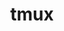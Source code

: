 ---
title: "tmux"
layout: cache
categories: [package, develop]
meta: {"compilers": ["apple-clang@=16.0.0", "gcc@=10.2.1", "gcc@=10.5.0", "gcc@=13.3.0", "gcc@=7.5.0"], "num_specs": 13, "num_specs_by_stack": {"developer-tools": 2, "developer-tools-aarch64-linux-gnu": 3, "developer-tools-darwin": 4, "developer-tools-manylinux2014": 1, "developer-tools-x86_64_v3-linux-gnu": 3, "root": 13}, "oss": ["centos7", "rhel8", "sequoia", "ubuntu18.04"], "platforms": ["darwin", "linux"], "stacks": ["developer-tools", "developer-tools-aarch64-linux-gnu", "developer-tools-darwin", "developer-tools-manylinux2014", "developer-tools-x86_64_v3-linux-gnu", "root"], "targets": ["aarch64", "x86_64_v3"], "versions": ["3.4", "3.5a"]}
spec_details: [{"compiler": "gcc@=13.3.0", "hash": "3tzocsfrbpmrbnrgkagfogyuljrgxpfg", "os": "rhel8", "platform": "linux", "size": "-", "stacks": ["developer-tools-aarch64-linux-gnu", "root"], "target": "aarch64", "variants": ["build_system=autotools", "~jemalloc", "~static", "~utf8proc"], "versions": ["3.5a"]}, {"compiler": "gcc@=10.5.0", "hash": "4a6dljma5k7ddu7tar5vckiz3irdrf4q", "os": "centos7", "platform": "linux", "size": "-", "stacks": ["developer-tools-x86_64_v3-linux-gnu", "root"], "target": "x86_64_v3", "variants": ["build_system=autotools", "~jemalloc", "~static", "~utf8proc"], "versions": ["3.5a"]}, {"compiler": "apple-clang@=16.0.0", "hash": "5f5ibgdulfkp2cfrmojoqca4wvhdc4si", "os": "sequoia", "platform": "darwin", "size": "-", "stacks": ["developer-tools-darwin", "root"], "target": "aarch64", "variants": ["build_system=autotools", "~jemalloc", "~static", "~utf8proc"], "versions": ["3.5a"]}, {"compiler": "gcc@=7.5.0", "hash": "djamch4sq3swmxlmm5edpoedn2vn6ahc", "os": "ubuntu18.04", "platform": "linux", "size": "-", "stacks": ["developer-tools", "root"], "target": "x86_64_v3", "variants": ["build_system=autotools", "~static", "~utf8proc"], "versions": ["3.4"]}, {"compiler": "gcc@=13.3.0", "hash": "dzrc5yuzyoolkoucrrlk7jy2njr3vy5y", "os": "rhel8", "platform": "linux", "size": "-", "stacks": ["developer-tools-aarch64-linux-gnu", "root"], "target": "aarch64", "variants": ["build_system=autotools", "~jemalloc", "~static", "~utf8proc"], "versions": ["3.5a"]}, {"compiler": "apple-clang@=16.0.0", "hash": "jivxg3tx47o7zv3hclk5uz5esnhh635a", "os": "sequoia", "platform": "darwin", "size": "-", "stacks": ["developer-tools-darwin", "root"], "target": "aarch64", "variants": ["build_system=autotools", "patches=c1b61a1", "~static", "~utf8proc"], "versions": ["3.4"]}, {"compiler": "gcc@=10.5.0", "hash": "mnv2phsb63n3zydqkveqqpsncgvyiskn", "os": "centos7", "platform": "linux", "size": "-", "stacks": ["developer-tools-x86_64_v3-linux-gnu", "root"], "target": "x86_64_v3", "variants": ["build_system=autotools", "patches=c1b61a1", "~static", "~utf8proc"], "versions": ["3.4"]}, {"compiler": "gcc@=10.5.0", "hash": "qusobti6wvqxz3mi7ewn5cknm5uxueqq", "os": "centos7", "platform": "linux", "size": "-", "stacks": ["developer-tools-x86_64_v3-linux-gnu", "root"], "target": "x86_64_v3", "variants": ["build_system=autotools", "~jemalloc", "~static", "~utf8proc"], "versions": ["3.5a"]}, {"compiler": "gcc@=7.5.0", "hash": "ru3o3ewpdliv5cij25w73zo7zpiifoqv", "os": "ubuntu18.04", "platform": "linux", "size": "-", "stacks": ["developer-tools", "root"], "target": "x86_64_v3", "variants": ["build_system=autotools", "~static", "~utf8proc"], "versions": ["3.4"]}, {"compiler": "gcc@=13.3.0", "hash": "tfeqvz3buwwhsssjsrjbucaczva774ny", "os": "rhel8", "platform": "linux", "size": "-", "stacks": ["developer-tools-aarch64-linux-gnu", "root"], "target": "aarch64", "variants": ["build_system=autotools", "patches=c1b61a1", "~static", "~utf8proc"], "versions": ["3.4"]}, {"compiler": "apple-clang@=16.0.0", "hash": "u6vbqfxffwcdrepwdudadrxol4ddsljl", "os": "sequoia", "platform": "darwin", "size": "-", "stacks": ["developer-tools-darwin", "root"], "target": "aarch64", "variants": ["build_system=autotools", "~jemalloc", "~static", "~utf8proc"], "versions": ["3.5a"]}, {"compiler": "apple-clang@=16.0.0", "hash": "wy5t2vuv3se7wt2qmbd3ppac5rxdntss", "os": "sequoia", "platform": "darwin", "size": "-", "stacks": ["developer-tools-darwin", "root"], "target": "aarch64", "variants": ["build_system=autotools", "~jemalloc", "~static", "~utf8proc"], "versions": ["3.5a"]}, {"compiler": "gcc@=10.2.1", "hash": "ztaa3ermmdcm5njjsvlwgwugzikoczhb", "os": "centos7", "platform": "linux", "size": "-", "stacks": ["developer-tools-manylinux2014", "root"], "target": "x86_64_v3", "variants": ["build_system=autotools", "patches=c1b61a1", "~static", "~utf8proc"], "versions": ["3.4"]}]
---